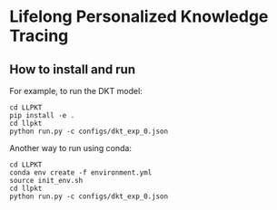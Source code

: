 # Lifelong Personalized Knowledge Tracing

## How to install and run 

For example, to run the DKT model:
```angular2html
cd LLPKT
pip install -e .
cd llpkt
python run.py -c configs/dkt_exp_0.json
```

Another way to run using conda:
```angular2html
cd LLPKT
conda env create -f environment.yml
source init_env.sh
cd llpkt
python run.py -c configs/dkt_exp_0.json
```

